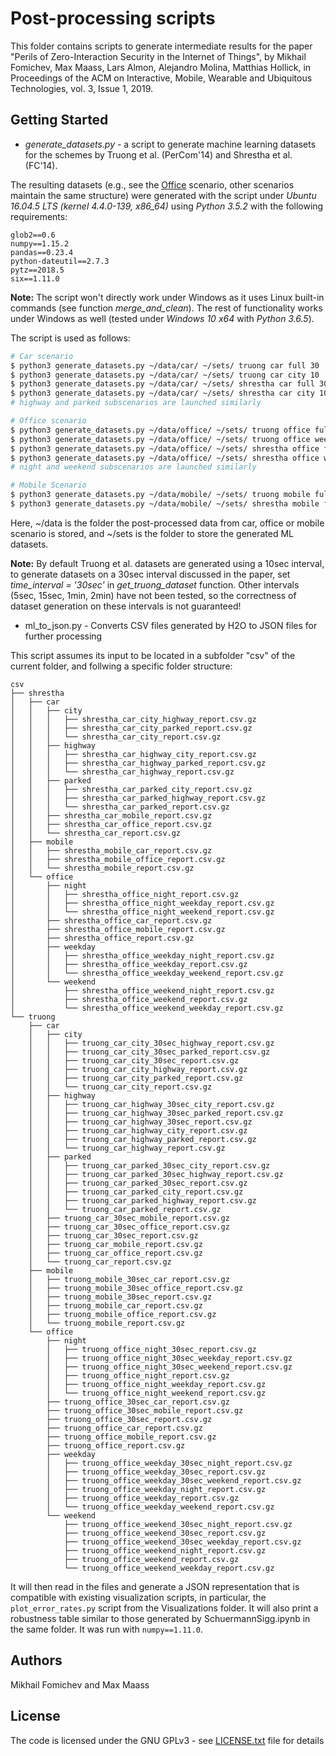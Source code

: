 # Post-processing scripts

This folder contains scripts to generate intermediate results for the paper "Perils of Zero-Interaction Security in the Internet of Things", by Mikhail Fomichev, Max Maass, Lars Almon, Alejandro Molina, Matthias Hollick, in Proceedings of the ACM on Interactive, Mobile, Wearable and Ubiquitous Technologies, vol. 3, Issue 1, 2019. 

## Getting Started

* *generate_datasets.py* - a script to generate machine learning datasets for the schemes by Truong et al. (PerCom'14) and Shrestha et al. (FC'14).

The resulting datasets (e.g., see the [Office](https://dx.doi.org/10.5281/zenodo.2537707) scenario, other scenarios maintain the same structure) were generated with the script under *Ubuntu 16.04.5 LTS (kernel 4.4.0-139, x86_64)* using *Python 3.5.2* with the following requirements:

```
glob2==0.6
numpy==1.15.2
pandas==0.23.4
python-dateutil==2.7.3
pytz==2018.5
six==1.11.0
```

**Note:** The script won't directly work under Windows as it uses Linux built-in commands (see function *merge_and_clean*). The rest of functionality works under Windows as well (tested under *Windows 10 x64* with *Python 3.6.5*). 

The script is used as follows:

```bash
# Car scenario
$ python3 generate_datasets.py ~/data/car/ ~/sets/ truong car full 30    # generate dataset for the full car scenario using 30 cores (scheme by Truong et al.)
$ python3 generate_datasets.py ~/data/car/ ~/sets/ truong car city 10    # generate dataset for the city car subscenario using 10 cores (scheme by Truong et al.)
$ python3 generate_datasets.py ~/data/car/ ~/sets/ shrestha car full 30  # generate dataset for the full car scenario using 30 cores (scheme by Shrestha et al.)
$ python3 generate_datasets.py ~/data/car/ ~/sets/ shrestha car city 10  # generate dataset for the city car subscenario using 10 cores (scheme by Shrestha et al.)
# highway and parked subscenarios are launched similarly

# Office scenario
$ python3 generate_datasets.py ~/data/office/ ~/sets/ truong office full 35       # generate dataset for the full office scenario using 35 cores (scheme by Truong et al.)
$ python3 generate_datasets.py ~/data/office/ ~/sets/ truong office weekday 20    # generate dataset for the weekday office subscenario using 20 cores (scheme by Truong et al.)
$ python3 generate_datasets.py ~/data/office/ ~/sets/ shrestha office full 35     # generate dataset for the full office scenario using 35 cores (scheme by Shrestha et al.)
$ python3 generate_datasets.py ~/data/office/ ~/sets/ shrestha office weekday 20  # generate dataset for the weekday office subscenario using 20 cores (scheme by Shrestha et al.)
# night and weekend subscenarios are launched similarly

# Mobile Scenario
$ python3 generate_datasets.py ~/data/mobile/ ~/sets/ truong mobile full 15    # generate dataset for the full mobile scenario using 15 cores (scheme by Truong et al.)
$ python3 generate_datasets.py ~/data/mobile/ ~/sets/ shrestha mobile full 25  # generate dataset for the full mobile scenario using 25 cores (scheme by Shrestha et al.)
```

Here, ~/data is the folder the post-processed data from car, office or mobile scenario is stored, and ~/sets is the folder to store the generated ML datasets.

**Note:** By default Truong et al. datasets are generated using a 10sec interval, to generate datasets on a 30sec interval discussed in the paper, set *time_interval = '30sec'* in *get_truong_dataset* function. Other intervals (5sec, 15sec, 1min, 2min) have not been tested, so the correctness of dataset generation on these intervals is not guaranteed! 


* ml_to_json.py - Converts CSV files generated by H2O to JSON files for further processing

This script assumes its input to be located in a subfolder "csv" of the current folder, and follwing a specific folder structure:
```
csv
├── shrestha
│   ├── car
│   │   ├── city
│   │   │   ├── shrestha_car_city_highway_report.csv.gz
│   │   │   ├── shrestha_car_city_parked_report.csv.gz
│   │   │   └── shrestha_car_city_report.csv.gz
│   │   ├── highway
│   │   │   ├── shrestha_car_highway_city_report.csv.gz
│   │   │   ├── shrestha_car_highway_parked_report.csv.gz
│   │   │   └── shrestha_car_highway_report.csv.gz
│   │   ├── parked
│   │   │   ├── shrestha_car_parked_city_report.csv.gz
│   │   │   ├── shrestha_car_parked_highway_report.csv.gz
│   │   │   └── shrestha_car_parked_report.csv.gz
│   │   ├── shrestha_car_mobile_report.csv.gz
│   │   ├── shrestha_car_office_report.csv.gz
│   │   └── shrestha_car_report.csv.gz
│   ├── mobile
│   │   ├── shrestha_mobile_car_report.csv.gz
│   │   ├── shrestha_mobile_office_report.csv.gz
│   │   └── shrestha_mobile_report.csv.gz
│   └── office
│       ├── night
│       │   ├── shrestha_office_night_report.csv.gz
│       │   ├── shrestha_office_night_weekday_report.csv.gz
│       │   └── shrestha_office_night_weekend_report.csv.gz
│       ├── shrestha_office_car_report.csv.gz
│       ├── shrestha_office_mobile_report.csv.gz
│       ├── shrestha_office_report.csv.gz
│       ├── weekday
│       │   ├── shrestha_office_weekday_night_report.csv.gz
│       │   ├── shrestha_office_weekday_report.csv.gz
│       │   └── shrestha_office_weekday_weekend_report.csv.gz
│       └── weekend
│           ├── shrestha_office_weekend_night_report.csv.gz
│           ├── shrestha_office_weekend_report.csv.gz
│           └── shrestha_office_weekend_weekday_report.csv.gz
└── truong
    ├── car
    │   ├── city
    │   │   ├── truong_car_city_30sec_highway_report.csv.gz
    │   │   ├── truong_car_city_30sec_parked_report.csv.gz
    │   │   ├── truong_car_city_30sec_report.csv.gz
    │   │   ├── truong_car_city_highway_report.csv.gz
    │   │   ├── truong_car_city_parked_report.csv.gz
    │   │   └── truong_car_city_report.csv.gz
    │   ├── highway
    │   │   ├── truong_car_highway_30sec_city_report.csv.gz
    │   │   ├── truong_car_highway_30sec_parked_report.csv.gz
    │   │   ├── truong_car_highway_30sec_report.csv.gz
    │   │   ├── truong_car_highway_city_report.csv.gz
    │   │   ├── truong_car_highway_parked_report.csv.gz
    │   │   └── truong_car_highway_report.csv.gz
    │   ├── parked
    │   │   ├── truong_car_parked_30sec_city_report.csv.gz
    │   │   ├── truong_car_parked_30sec_highway_report.csv.gz
    │   │   ├── truong_car_parked_30sec_report.csv.gz
    │   │   ├── truong_car_parked_city_report.csv.gz
    │   │   ├── truong_car_parked_highway_report.csv.gz
    │   │   └── truong_car_parked_report.csv.gz
    │   ├── truong_car_30sec_mobile_report.csv.gz
    │   ├── truong_car_30sec_office_report.csv.gz
    │   ├── truong_car_30sec_report.csv.gz
    │   ├── truong_car_mobile_report.csv.gz
    │   ├── truong_car_office_report.csv.gz
    │   └── truong_car_report.csv.gz
    ├── mobile
    │   ├── truong_mobile_30sec_car_report.csv.gz
    │   ├── truong_mobile_30sec_office_report.csv.gz
    │   ├── truong_mobile_30sec_report.csv.gz
    │   ├── truong_mobile_car_report.csv.gz
    │   ├── truong_mobile_office_report.csv.gz
    │   └── truong_mobile_report.csv.gz
    └── office
        ├── night
        │   ├── truong_office_night_30sec_report.csv.gz
        │   ├── truong_office_night_30sec_weekday_report.csv.gz
        │   ├── truong_office_night_30sec_weekend_report.csv.gz
        │   ├── truong_office_night_report.csv.gz
        │   ├── truong_office_night_weekday_report.csv.gz
        │   └── truong_office_night_weekend_report.csv.gz
        ├── truong_office_30sec_car_report.csv.gz
        ├── truong_office_30sec_mobile_report.csv.gz
        ├── truong_office_30sec_report.csv.gz
        ├── truong_office_car_report.csv.gz
        ├── truong_office_mobile_report.csv.gz
        ├── truong_office_report.csv.gz
        ├── weekday
        │   ├── truong_office_weekday_30sec_night_report.csv.gz
        │   ├── truong_office_weekday_30sec_report.csv.gz
        │   ├── truong_office_weekday_30sec_weekend_report.csv.gz
        │   ├── truong_office_weekday_night_report.csv.gz
        │   ├── truong_office_weekday_report.csv.gz
        │   └── truong_office_weekday_weekend_report.csv.gz
        └── weekend
            ├── truong_office_weekend_30sec_night_report.csv.gz
            ├── truong_office_weekend_30sec_report.csv.gz
            ├── truong_office_weekend_30sec_weekday_report.csv.gz
            ├── truong_office_weekend_night_report.csv.gz
            ├── truong_office_weekend_report.csv.gz
            └── truong_office_weekend_weekday_report.csv.gz
```

It will then read in the files and generate a JSON representation that is compatible with existing visualization scripts, in particular, the `plot_error_rates.py` script from the Visualizations folder. It will also print a robustness table similar to those generated by SchuermannSigg.ipynb in the same folder. It was run with `numpy==1.11.0`.

## Authors

Mikhail Fomichev and Max Maass


## License

The code is licensed under the GNU GPLv3 - see [LICENSE.txt](https://dev.seemoo.tu-darmstadt.de/zia/evaluation-public/blob/master/LICENSE.txt) file for details
